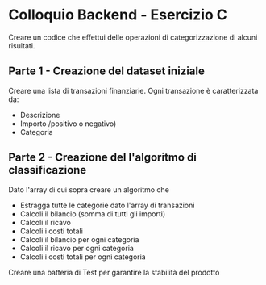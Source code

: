 # Colloquio Backend - Esercizio C
Creare un codice che effettui delle operazioni di categorizzazione di alcuni risultati.

## Parte 1 - Creazione del dataset iniziale
Creare una lista di transazioni finanziarie. Ogni transazione è caratterizzata da:

- Descrizione
- Importo /positivo o negativo)
- Categoria

## Parte 2 - Creazione del l'algoritmo di classificazione
Dato l'array di cui sopra creare un algoritmo che 
 - Estragga tutte le categorie dato l'array di transazioni
 - Calcoli il bilancio (somma di tutti gli importi)
 - Calcoli il ricavo
 - Calcoli i costi totali
 - Calcoli il bilancio per ogni categoria
 - Calcoli il ricavo  per ogni categoria
 - Calcoli i costi totali per ogni categoria


Creare una batteria di Test per garantire la stabilità del prodotto